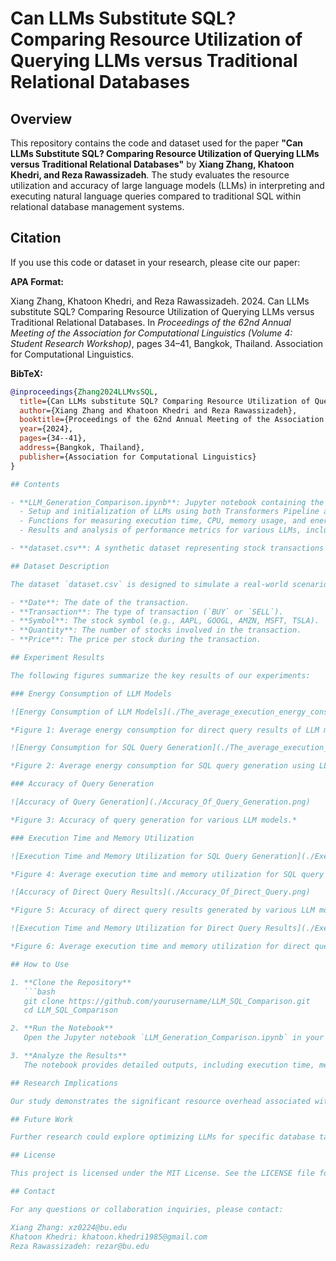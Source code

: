 # Can LLMs Substitute SQL? Comparing Resource Utilization of Querying LLMs versus Traditional Relational Databases

## Overview

This repository contains the code and dataset used for the paper **"Can LLMs Substitute SQL? Comparing Resource Utilization of Querying LLMs versus Traditional Relational Databases"** by **Xiang Zhang, Khatoon Khedri, and Reza Rawassizadeh**. The study evaluates the resource utilization and accuracy of large language models (LLMs) in interpreting and executing natural language queries compared to traditional SQL within relational database management systems.

## Citation

If you use this code or dataset in your research, please cite our paper:

**APA Format:**

Xiang Zhang, Khatoon Khedri, and Reza Rawassizadeh. 2024. Can LLMs substitute SQL? Comparing Resource Utilization of Querying LLMs versus Traditional Relational Databases. In *Proceedings of the 62nd Annual Meeting of the Association for Computational Linguistics (Volume 4: Student Research Workshop)*, pages 34–41, Bangkok, Thailand. Association for Computational Linguistics.

**BibTeX:**

```bibtex
@inproceedings{Zhang2024LLMvsSQL,
  title={Can LLMs substitute SQL? Comparing Resource Utilization of Querying LLMs versus Traditional Relational Databases},
  author={Xiang Zhang and Khatoon Khedri and Reza Rawassizadeh},
  booktitle={Proceedings of the 62nd Annual Meeting of the Association for Computational Linguistics (Volume 4: Student Research Workshop)},
  year={2024},
  pages={34--41},
  address={Bangkok, Thailand},
  publisher={Association for Computational Linguistics}
}

## Contents

- **LLM_Generation_Comparison.ipynb**: Jupyter notebook containing the implementation of the experiments comparing resource utilization and accuracy between LLMs and SQL queries. The notebook includes:
  - Setup and initialization of LLMs using both Transformers Pipeline and Hugging Face's quantized models.
  - Functions for measuring execution time, CPU, memory usage, and energy consumption of LLMs during SQL query generation and direct query execution.
  - Results and analysis of performance metrics for various LLMs, including Llama2 (7B, 13B), Mistral, Optimus-7B, and others.

- **dataset.csv**: A synthetic dataset representing stock transactions used to evaluate the performance of LLMs and SQL queries. The dataset includes 100 records with attributes such as date, transaction type, stock symbol, quantity, and price.

## Dataset Description

The dataset `dataset.csv` is designed to simulate a real-world scenario of stock transactions, including:

- **Date**: The date of the transaction.
- **Transaction**: The type of transaction (`BUY` or `SELL`).
- **Symbol**: The stock symbol (e.g., AAPL, GOOGL, AMZN, MSFT, TSLA).
- **Quantity**: The number of stocks involved in the transaction.
- **Price**: The price per stock during the transaction.

## Experiment Results

The following figures summarize the key results of our experiments:

### Energy Consumption of LLM Models

![Energy Consumption of LLM Models](./The_average_execution_energy_consumption_matrices_for_direct_query_results_of_LLM_models.png)

*Figure 1: Average energy consumption for direct query results of LLM models.*

![Energy Consumption for SQL Query Generation](./The_average_execution_energy_consumption_matrices_for_SQL_query_generation_of_LLM_models.png)

*Figure 2: Average energy consumption for SQL query generation using LLM models.*

### Accuracy of Query Generation

![Accuracy of Query Generation](./Accuracy_Of_Query_Generation.png)

*Figure 3: Accuracy of query generation for various LLM models.*

### Execution Time and Memory Utilization

![Execution Time and Memory Utilization for SQL Query Generation](./Execution_Time_And_Memory_Utilization_Of_SQL_Query_Generation.png)

*Figure 4: Average execution time and memory utilization for SQL query generation using LLM models.*

![Accuracy of Direct Query Results](./Accuracy_Of_Direct_Query.png)

*Figure 5: Accuracy of direct query results generated by various LLM models.*

![Execution Time and Memory Utilization for Direct Query Results](./Execution_Time_And_Memory_Utilization_Of_Direct_Query_Results.png)

*Figure 6: Average execution time and memory utilization for direct query results of LLM models.*

## How to Use

1. **Clone the Repository**
   ```bash
   git clone https://github.com/yourusername/LLM_SQL_Comparison.git
   cd LLM_SQL_Comparison

2. **Run the Notebook**
   Open the Jupyter notebook `LLM_Generation_Comparison.ipynb` in your preferred environment (e.g., JupyterLab, VSCode) and run the cells to reproduce the experiments.

3. **Analyze the Results**
   The notebook provides detailed outputs, including execution time, memory consumption, and energy utilization metrics for each LLM model tested. You can modify the notebook to test additional models or datasets as needed.

## Research Implications

Our study demonstrates the significant resource overhead associated with using LLMs for database querying tasks compared to traditional SQL. While LLMs offer flexibility and ease of use, their high energy consumption and longer execution times pose challenges for their practical deployment in resource-constrained environments.

## Future Work

Further research could explore optimizing LLMs for specific database tasks, including fine-tuning models for SQL schema comprehension or developing hybrid methods that combine the strengths of LLMs and traditional SQL engines.

## License

This project is licensed under the MIT License. See the LICENSE file for details.

## Contact

For any questions or collaboration inquiries, please contact:

Xiang Zhang: xz0224@bu.edu  
Khatoon Khedri: khatoon.khedri1985@gmail.com  
Reza Rawassizadeh: rezar@bu.edu
